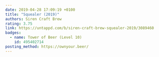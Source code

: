 ```yaml
---
date: 2019-04-28 17:09:19 +0100
title: "Squealer (2019)"
authors: Siren Craft Brew
rating: 3.75
link: https://untappd.com/b/siren-craft-brew-squealer-2019/3089460
badges:
  - name: Tower of Beer (Level 10)
    id: 495402714
posting_method: https://ownyour.beer/
---
```

